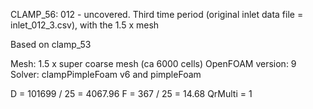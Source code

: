 CLAMP_56: 012 - uncovered. Third time period (original inlet data file = inlet_012_3.csv), with the 1.5 x mesh

Based on clamp_53

Mesh: 1.5 x super coarse mesh (ca 6000 cells)
OpenFOAM version: 9
Solver: clampPimpleFoam v6 and pimpleFoam

D = 101699 / 25 = 4067.96
F = 367 / 25 = 14.68
QrMulti = 1
